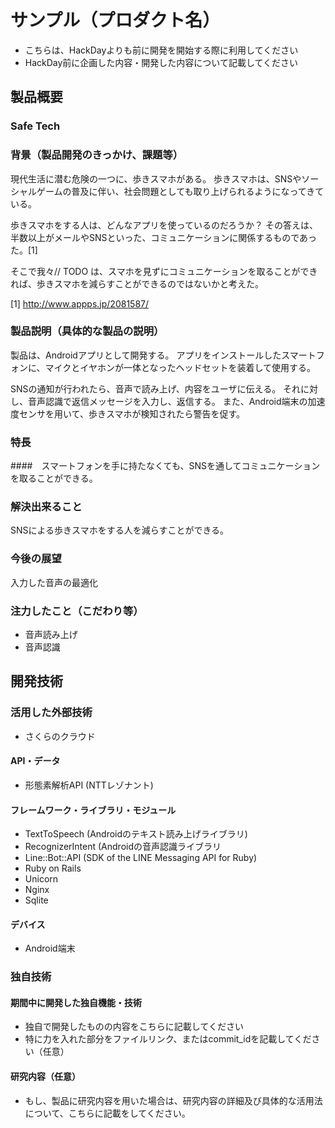 # サンプル（プロダクト名）

- こちらは、HackDayよりも前に開発を開始する際に利用してください
- HackDay前に企画した内容・開発した内容について記載してください

## 製品概要
### Safe Tech

### 背景（製品開発のきっかけ、課題等）
現代生活に潜む危険の一つに、歩きスマホがある。
歩きスマホは、SNSやソーシャルゲームの普及に伴い、社会問題としても取り上げられるようになってきている。

歩きスマホをする人は、どんなアプリを使っているのだろうか？
その答えは、半数以上がメールやSNSといった、コミュニケーションに関係するものであった。[1]

そこで我々// TODO は、スマホを見ずにコミュニケーションを取ることができれば、歩きスマホを減らすことができるのではないかと考えた。

[1] http://www.appps.jp/2081587/

### 製品説明（具体的な製品の説明）
製品は、Androidアプリとして開発する。
アプリをインストールしたスマートフォンに、マイクとイヤホンが一体となったヘッドセットを装着して使用する。

SNSの通知が行われたら、音声で読み上げ、内容をユーザに伝える。
それに対し、音声認識で返信メッセージを入力し、返信する。
また、Android端末の加速度センサを用いて、歩きスマホが検知されたら警告を促す。

### 特長
####　スマートフォンを手に持たなくても、SNSを通してコミュニケーションを取ることができる。

### 解決出来ること
SNSによる歩きスマホをする人を減らすことができる。

### 今後の展望
入力した音声の最適化

### 注力したこと（こだわり等）
* 音声読み上げ
* 音声認識

## 開発技術
### 活用した外部技術
* さくらのクラウド

#### API・データ
* 形態素解析API (NTTレゾナント)

#### フレームワーク・ライブラリ・モジュール
* TextToSpeech (Androidのテキスト読み上げライブラリ)
* RecognizerIntent (Androidの音声認識ライブラリ
* Line::Bot::API (SDK of the LINE Messaging API for Ruby)
* Ruby on Rails
* Unicorn
* Nginx
* Sqlite

#### デバイス
* Android端末

### 独自技術
#### 期間中に開発した独自機能・技術
* 独自で開発したものの内容をこちらに記載してください
* 特に力を入れた部分をファイルリンク、またはcommit_idを記載してください（任意）

#### 研究内容（任意）
* もし、製品に研究内容を用いた場合は、研究内容の詳細及び具体的な活用法について、こちらに記載をしてください。

